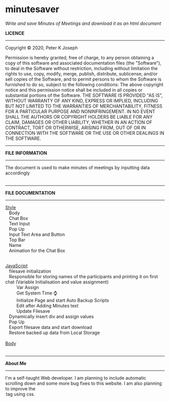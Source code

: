 # minutesaver
<i>Write and save Minutes of Meetings and download it as an html document</i>


<b>LICENCE</b><hr>

Copyright © 2020, Peter K Joseph

Permission is hereby granted, free of charge, to any person obtaining a copy of this software and associated documentation files (the "Software"), to deal in the Software without restriction, including without limitation the rights to use, copy, modify, merge, publish, distribute, sublicense, and/or sell copies of the Software, and to permit persons to whom the Software is furnished to do so, subject to the following conditions:
The above copyright notice and this permission notice shall be included in all copies or substantial portions of the Software.
THE SOFTWARE IS PROVIDED "AS IS", WITHOUT WARRANTY OF ANY KIND, EXPRESS OR IMPLIED, INCLUDING BUT NOT LIMITED TO THE WARRANTIES OF MERCHANTABILITY, FITNESS FOR A PARTICULAR PURPOSE AND NONINFRINGEMENT. IN NO EVENT SHALL THE AUTHORS OR COPYRIGHT HOLDERS BE LIABLE FOR ANY CLAIM, DAMAGES OR OTHER LIABILITY, WHETHER IN AN ACTION OF CONTRACT, TORT OR OTHERWISE, ARISING FROM, OUT OF OR IN CONNECTION WITH THE SOFTWARE OR THE USE OR OTHER DEALINGS IN THE SOFTWARE.
<br><hr>
<b>FILE INFORMATION</b><hr>

The document is used to make minutes of meetings by inputting data accordingly
<br><br><hr>
<b>FILE DOCUMENTATION</b><hr>
<u>Style</u><br>
   &nbsp;&nbsp;&nbsp;Body<br>
   &nbsp;&nbsp;&nbsp;Chat Box<br> 
   &nbsp;&nbsp;&nbsp;Text Input<br>
   &nbsp;&nbsp;&nbsp;Pop Up<br>
   &nbsp;&nbsp;&nbsp;Input Text Area and Button<br>
   &nbsp;&nbsp;&nbsp;Top Bar<br>
   &nbsp;&nbsp;&nbsp;Name<br>
   &nbsp;&nbsp;&nbsp;Animation for the Chat Box<br><br>

<u>JavaScript</u><br>
   &nbsp;&nbsp;&nbsp;filesave initialization<br>
   &nbsp;&nbsp;&nbsp;Responsible for storing names of the participants and printing it on first chat (Variable Initialisation and value assignment)<br>
     &nbsp;&nbsp;&nbsp;&nbsp;&nbsp;&nbsp;&nbsp;&nbsp;&nbsp;Var Assign<br>
     &nbsp;&nbsp;&nbsp;&nbsp;&nbsp;&nbsp;&nbsp;&nbsp;&nbsp;Get System Time ⌚ <br>
     &nbsp;&nbsp;&nbsp;&nbsp;&nbsp;&nbsp;&nbsp;&nbsp;&nbsp;Initialize Page and start Auto Backup Scripts<br>
     &nbsp;&nbsp;&nbsp;&nbsp;&nbsp;&nbsp;&nbsp;&nbsp;&nbsp;Edit after Adding Minutes text<br>
     &nbsp;&nbsp;&nbsp;&nbsp;&nbsp;&nbsp;&nbsp;&nbsp;&nbsp;Update Filesave<br>
   &nbsp;&nbsp;&nbsp;Dynamically insert div and assign values<br> 
   &nbsp;&nbsp;&nbsp;Pop Up<br>
   &nbsp;&nbsp;&nbsp;Export filesave data and start download<br>
   &nbsp;&nbsp;&nbsp;Restore backed up data from Local Storage<br><br>
<u>Body</u><br>
<br><hr><b>About Me</b><hr>
I'm a self-taught Web developer. I am planning to include automatic scrolling down and some more bug fixes to this website. I am also planning to improve the <option> tag using css.
